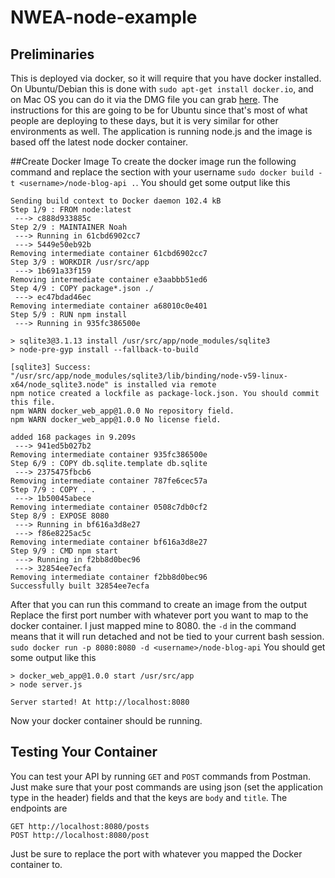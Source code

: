 # NWEA-node-example
## Preliminaries

This is deployed via docker, so it will require that you have docker installed. On Ubuntu/Debian this is done with `sudo apt-get install docker.io`, and on Mac OS you can do it via the DMG file you can grab [here](https://docs.docker.com/docker-for-mac/install/). The instructions for this are going to be for Ubuntu since that's most of what people are deploying to these days, but it is very similar for other environments as well. The application is running node.js and the image is based off the latest node docker container.

##Create Docker Image
To create the docker image run the following command and replace the <username> section with your username `sudo docker build -t <username>/node-blog-api .`. You should get some output like this
```
Sending build context to Docker daemon 102.4 kB
Step 1/9 : FROM node:latest
 ---> c888d933885c
Step 2/9 : MAINTAINER Noah
 ---> Running in 61cbd6902cc7
 ---> 5449e50eb92b
Removing intermediate container 61cbd6902cc7
Step 3/9 : WORKDIR /usr/src/app
 ---> 1b691a33f159
Removing intermediate container e3aabbb51ed6
Step 4/9 : COPY package*.json ./
 ---> ec47bdad46ec
Removing intermediate container a68010c0e401
Step 5/9 : RUN npm install
 ---> Running in 935fc386500e

> sqlite3@3.1.13 install /usr/src/app/node_modules/sqlite3
> node-pre-gyp install --fallback-to-build

[sqlite3] Success: "/usr/src/app/node_modules/sqlite3/lib/binding/node-v59-linux-x64/node_sqlite3.node" is installed via remote
npm notice created a lockfile as package-lock.json. You should commit this file.
npm WARN docker_web_app@1.0.0 No repository field.
npm WARN docker_web_app@1.0.0 No license field.

added 168 packages in 9.209s
 ---> 941ed5b027b2
Removing intermediate container 935fc386500e
Step 6/9 : COPY db.sqlite.template db.sqlite
 ---> 2375475fbcb6
Removing intermediate container 787fe6cec57a
Step 7/9 : COPY . .
 ---> 1b50045abece
Removing intermediate container 0508c7db0cf2
Step 8/9 : EXPOSE 8080
 ---> Running in bf616a3d8e27
 ---> f86e8225ac5c
Removing intermediate container bf616a3d8e27
Step 9/9 : CMD npm start
 ---> Running in f2bb8d0bec96
 ---> 32854ee7ecfa
Removing intermediate container f2bb8d0bec96
Successfully built 32854ee7ecfa
```
After that you can run this command to create an image from the output Replace the first port number with whatever port you want to map to the docker container. I just mapped mine to 8080. the `-d` in the command means that it will run detached and not be tied to your current bash session. `sudo docker run -p 8080:8080 -d <username>/node-blog-api` You should get some output like this
```
> docker_web_app@1.0.0 start /usr/src/app
> node server.js

Server started! At http://localhost:8080
```

Now your docker container should be running. 

## Testing Your Container

You can test your API by running `GET` and `POST` commands from Postman. Just make sure that your post commands are using json (set the application type in the header) fields and that the keys are `body` and `title`. The endpoints are
```
GET http://localhost:8080/posts
POST http://localhost:8080/post
```
Just be sure to replace the port with whatever you mapped the Docker container to.